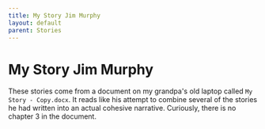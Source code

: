 ```yaml
---
title: My Story Jim Murphy
layout: default
parent: Stories
---
```


# My Story Jim Murphy

These stories come from a document on my grandpa's old laptop called `My Story - Copy.docx`. It reads like his attempt to combine
several of the stories he had written into an actual cohesive narrative. Curiously, there is no chapter 3 in the document.
